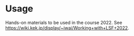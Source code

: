 # Usage

Hands-on materials to be used in the course 2022. See <https://wiki.kek.jp/display/~iwai/Working+with+LSF+2022>.
